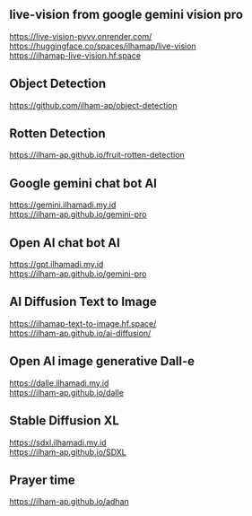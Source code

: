 ## live-vision from google gemini vision pro
<a href="https://live-vision-pvvv.onrender.com/">https://live-vision-pvvv.onrender.com/</a><br/>
<a href="https://huggingface.co/spaces/ilhamap/live-vision">https://huggingface.co/spaces/ilhamap/live-vision</a><br/>
<a href="https://ilhamap-live-vision.hf.space">https://ilhamap-live-vision.hf.space</a><br/>
## Object Detection
<a href="https://github.com/ilham-ap/object-detection">https://github.com/ilham-ap/object-detection</a><br/>
## Rotten Detection
<a href="https://ilham-ap.github.io/fruit-rotten-detection">https://ilham-ap.github.io/fruit-rotten-detection</a><br/>
## Google gemini chat bot AI
<a href="https://gemini.ilhamadi.my.id">https://gemini.ilhamadi.my.id</a><br/>
<a href="https://ilham-ap.github.io/gemini-pro">https://ilham-ap.github.io/gemini-pro</a><br/>
## Open AI chat bot AI
<a href="https://gpt.ilhamadi.my.id">https://gpt.ilhamadi.my.id</a><br/>
<a href="https://ilham-ap.github.io/chat-gpt">https://ilham-ap.github.io/gemini-pro</a><br/>
## AI Diffusion Text to Image
<a href="https://ilhamap-text-to-image.hf.space/">https://ilhamap-text-to-image.hf.space/</a><br/>
<a href="https://ilham-ap.github.io/ai-diffusion/">https://ilham-ap.github.io/ai-diffusion/</a><br/>
## Open AI image generative Dall-e
<a href="https://dalle.ilhamadi.my.id">https://dalle.ilhamadi.my.id</a><br/>
<a href="https://ilham-ap.github.io/dalle">https://ilham-ap.github.io/dalle</a><br/>
## Stable Diffusion XL
<a href="https://sdxl.ilhamadi.my.id">https://sdxl.ilhamadi.my.id</a><br/>
<a href="https://ilham-ap.github.io/SDXL">https://ilham-ap.github.io/SDXL</a><br/>
## Prayer time
<a href="https://ilham-ap.github.io/adhan">https://ilham-ap.github.io/adhan</a><br/>
